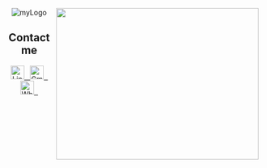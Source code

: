 
<p align="center">
    <img href="https://github.com/pedromaranini" src="https://i.ibb.co/pn7Q2P5/myLogo.jpg" alt="myLogo" border="0">
    <img href="https://github.com/pedromaranini" align="right" width="400" height="300" src="https://media.giphy.com/media/iIqmM5tTjmpOB9mpbn/source.gif" />
</p>

<h2 align="center">Contact me</h2>

<p align="center">
   <a href="https://www.linkedin.com/in/pedromaranini30/">
       <img alt="LinkedIn" width="27px" src="https://image.flaticon.com/icons/png/128/61/61109.png?ga=GA1.2.1429006135.1605056873"/> &nbsp;
   </a>
    
   <a href="mailto:pedrolucasmaranini30@gmail.com">
       <img alt="Gmail" width="27px" src="https://image.flaticon.com/icons/png/128/60/60543.png?ga=GA1.2.1429006135.1605056873"/> &nbsp;
   </a>
    
   <a href="https://api.whatsapp.com/send?phone=5513997553821&text=Faaaaala%20Pedro%2C%20venho%20atrav%C3%A9s%20do%20Github%20entrar%20em%20contato%20contigo!">
       <img alt="Whatsapp" width="27px" src="https://image.flaticon.com/icons/png/128/38/38334.png?ga=GA1.2.1429006135.1605056873"/> &nbsp;
   </a>
    
</p>



